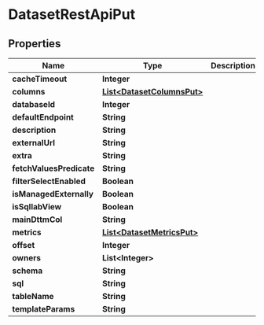 # DatasetRestApiPut

## Properties
Name | Type | Description | Notes
------------ | ------------- | ------------- | -------------
**cacheTimeout** | **Integer** |  |  [optional]
**columns** | [**List&lt;DatasetColumnsPut&gt;**](DatasetColumnsPut.md) |  |  [optional]
**databaseId** | **Integer** |  |  [optional]
**defaultEndpoint** | **String** |  |  [optional]
**description** | **String** |  |  [optional]
**externalUrl** | **String** |  |  [optional]
**extra** | **String** |  |  [optional]
**fetchValuesPredicate** | **String** |  |  [optional]
**filterSelectEnabled** | **Boolean** |  |  [optional]
**isManagedExternally** | **Boolean** |  |  [optional]
**isSqllabView** | **Boolean** |  |  [optional]
**mainDttmCol** | **String** |  |  [optional]
**metrics** | [**List&lt;DatasetMetricsPut&gt;**](DatasetMetricsPut.md) |  |  [optional]
**offset** | **Integer** |  |  [optional]
**owners** | **List&lt;Integer&gt;** |  |  [optional]
**schema** | **String** |  |  [optional]
**sql** | **String** |  |  [optional]
**tableName** | **String** |  |  [optional]
**templateParams** | **String** |  |  [optional]
